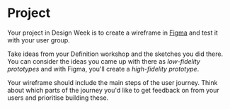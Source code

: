 # Project

Your project in Design Week is to create a wireframe in [Figma](https://www.figma.com/) and test it with your user group.

Take ideas from your Definition workshop and the sketches you did there. You can consider the ideas you came up with there as _low-fidelity prototypes_ and with Figma, you'll create a _high-fidelity prototype_.

Your wireframe should include the main steps of the user journey. Think about which parts of the journey you'd like to get feedback on from your users and prioritise building these.

